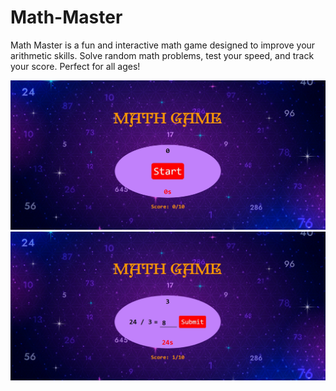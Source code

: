 # Math-Master
Math Master is a fun and interactive math game designed to improve your arithmetic skills. Solve random math problems, test your speed, and track your score. Perfect for all ages! <br>

<img src="mathmas1.jpeg"><br>
<img src="mathmass2.jpeg">
